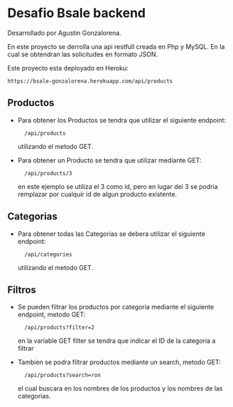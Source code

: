 
# Desafio Bsale backend
Desarrollado por Agustin Gonzalorena.

En este proyecto se derrolla una api restfull creada en Php
y MySQL. En la cual se obtendran las solicitudes en formato JSON. 

Este proyecto esta deployado en Heroku:

    https://bsale-gonzalorena.herokuapp.com/api/products



## Productos
- Para obtener los Productos se tendra que utilizar el siguiente endpoint:
        
        /api/products

    utilizando el metodo GET.

- Para obtener un Producto se tendra que utilizar mediante GET:

        /api/products/3

    en este ejemplo se utiliza el 3 como id, pero en lugar del 3
    se podria remplazar por cualquir id de algun producto existente.


## Categorias
- Para obtener todas las Categorias se debera utilizar el siguiente endpoint:

        /api/categories

    utilizando el metodo GET.
## Filtros
- Se pueden filtrar los productos por categoria mediante el siguiente endpoint, metodo GET:
        
        /api/products?filter=2

    en la variable GET filter se tendra que indicar el ID de la categoria a filtrar

- Tambien se podra filtrar productos mediante un search, metodo GET:

        /api/products?search=ron
    
    el cual buscara en los nombres de los productos y los nombres de las categorias.